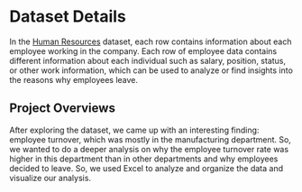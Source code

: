 # Dataset Details
In the <a href="https://www.kaggle.com/datasets/rhuebner/human-resources-data-set">Human Resources</a> dataset, each row contains information about each employee working in the company. Each row of employee data contains different information about each individual such as salary, position, status, or other work information, which can be used to analyze or find insights into the reasons why employees leave.

## Project Overviews
After exploring the dataset, we came up with an interesting finding: employee turnover, which was mostly in the manufacturing department. So, we wanted to do a deeper analysis on why the employee turnover rate was higher in this department than in other departments and why employees decided to leave. So, we used Excel to analyze and organize the data and visualize our analysis.

